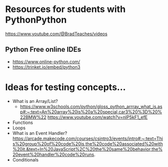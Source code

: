 # Resources for students with PythonPython

https://www.youtube.com/@BradTeaches/videos

## Python Free online IDEs
- https://www.online-python.com/
- https://trinket.io/embed/python3


# Ideas for testing concepts...
- What is an Array/List?
   - https://www.w3schools.com/python/gloss_python_arrray_what_is.asp#:~:text=An%20array%20is%20a%20special,car3%20%3D%20%22BMW%22
   https://www.youtube.com/watch?v=nlP5kF1_efE
- Functions
- Loops
- What is an Event Handler?
  https://arcade.makecode.com/courses/csintro3/events/intro#:~:text=This%20group%20of%20code%20is,the%20code%20associated%20with%20it.&text=In%20JavaScript%2C%20the%20same%20behavior,the%20event%20handler%20code%20runs.
- Conditionals
